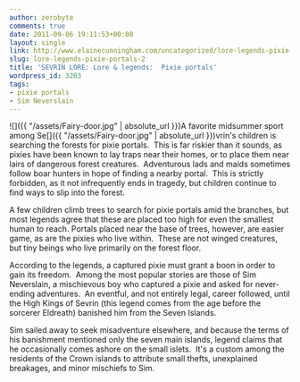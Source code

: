 ```yaml
---
author: zerobyte
comments: true
date: 2011-09-06 19:11:53+00:00
layout: single
link: http://www.elainecunningham.com/uncategorized/lore-legends-pixie-portals-2/
slug: lore-legends-pixie-portals-2
title: 'SEVRIN LORE: Lore & legends:  Pixie portals'
wordpress_id: 3203
tags:
- pixie portals
- Sim Neverslain
---
```


![]({{ "/assets/Fairy-door.jpg" | absolute_url }})A favorite midsummer sport among Se[]({{ "/assets/Fairy-door.jpg" | absolute_url }})vrin's children is searching the forests for pixie portals.  This is far riskier than it sounds, as pixies have been known to lay traps near their homes, or to place them near lairs of dangerous forest creatures.  Adventurous lads and maids sometimes follow boar hunters in hope of finding a nearby portal.  This is strictly forbidden, as it not infrequently ends in tragedy, but children continue to find ways to slip into the forest.

A few children climb trees to search for pixie portals amid the branches, but most legends agree that these are placed too high for even the smallest human to reach. Portals placed near the base of trees, however, are easier game, as are the pixies who live within.  These are not winged creatures, but tiny beings who live primarily on the forest floor.

According to the legends, a captured pixie must grant a boon in order to gain its freedom.  Among the most popular stories are those of Sim Neverslain, a mischievous boy who captured a pixie and asked for never-ending adventures.  An eventful, and not entirely legal, career followed, until the High Kings of Sevrin (this legend comes from the age before the sorcerer Eldreath) banished him from the Seven Islands.

Sim sailed away to seek misadventure elsewhere, and because the terms of his banishment mentioned only the seven main islands, legend claims that he occasionally comes ashore on the small islets.  It's a custom among the residents of the Crown islands to attribute small thefts, unexplained breakages, and minor mischiefs to Sim.

